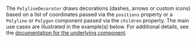 The `PolylineDecorator` draws decorations (dashes, arrows or custom icons) based on
 a list of coordinates passed via the `positions` property or a `Polyline` or `Polygon` component passed via the `children` property. The main use cases are illustrated in the example(s) below. For additional details, see the [documentation for the underlying component](https://github.com/bbecquet/Leaflet.PolylineDecorator).